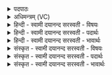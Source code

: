 <details><summary>पदपाठः</summary>

वातः॑। वा॒। मनः॑। वा॒। ग॒न्ध॒र्वाः। स॒प्तवि॑ꣳशति॒रिति॑ स॒प्तऽवि॑ꣳशतिः। ते। अग्रे॑। अश्व॑म्। अ॒यु॒ञ्ज॒न्। ते। अ॒स्मि॒न्। ज॒वम्। आ। अ॒द॒धुः॒। ७।
</details>

<details><summary>अधिमन्त्रम् (VC)</summary>

- सेनापतिर्देवता
- बृहस्पतिर्ऋषिः
- उष्णिक्
- ऋषभः
</details>

<details><summary>हिन्दी - स्वामी दयानन्द सरस्वती  - विषयः</summary>

मनुष्य लोग किस प्रकार क्या करके वेगवाले हों, इस विषय का उपदेश अगले मन्त्र में किया है ॥
</details>

<details><summary>हिन्दी - स्वामी दयानन्द सरस्वती  - पदार्थः</summary>

पदार्थान्वयभाषाः -  जो विद्वान् लोग (वातः) वायु के (वा) समान (मनः) मन के (वा) समतुल्य और जैसे (सप्तविंशतिः) सत्ताईस (गन्धर्वाः) वायु, इन्द्रिय और भूतों के धारण करनेहारे (अस्मिन्) इस जगत् में (अग्रे) पहिले (अश्वम्) व्यापकता और वेगादि गुणों को (अयुञ्जन्) संयुक्त करते हैं, (ते) वे ही (जवम्) उत्तम वेग को (आदधुः) धारण करते हैं ॥७॥
</details>

<details><summary>हिन्दी - स्वामी दयानन्द सरस्वती  - भावार्थः</summary>

भावार्थभाषाः -  जो एक समष्टि वायु; प्राण, अपान, व्यान, उदान, समान, नाग, कूर्म, कृकल, देवदत्त और धनञ्जय दश; बारहवाँ मन तथा इस के साथ श्रोत्र आदि दश इन्द्रिय और पाँच सूक्ष्मभूत ये सब २७ सत्ताईस पदार्थ ईश्वर ने इस जगत् में पहिले रचे हैं, जो पुरुष इनके गुण, कर्म और स्वभाव को ठीक-ठीक जान और यथायोग्य कार्य्यों में संयुक्त करके अपनी-अपनी ही स्त्री के साथ क्रीड़ा करते हैं, वे सम्पूर्ण ऐश्वर्य्य को संचित कर राज्य के योग्य होते हैं ॥७॥
</details>

<details><summary>संस्कृत - स्वामी दयानन्द सरस्वती  - विषयः</summary>

मनुष्याः कथं किं कृत्वा वेगवन्तो भवेयुरित्याह ॥
</details>

<details><summary>संस्कृत - स्वामी दयानन्द सरस्वती  - पदार्थः</summary>

पदार्थान्वयभाषाः -  ये विद्वांसो वातो वा मनो वा यथा सप्तविंशतिर्गन्धर्वा अस्मिन् जगत्यग्रेऽश्वमयुञ्जँस्ते खलु जवमादधुः ॥७॥
</details>

<details><summary>संस्कृत - स्वामी दयानन्द सरस्वती  - भावार्थः</summary>

भावार्थभाषाः -  यान्येकः समष्टिर्वायुः; प्राणाऽपानव्यानोदानसमाननागकूर्मकृकलदेवदत्तधनञ्जया दश; द्वादशं मनस्तत्सहचरितानि श्रोत्रादीनि दशेन्द्रियाणि पञ्च सूक्ष्मभूतानि च मिलित्वा सप्तविंशति, पूर्वमीश्वरेणास्मिन् जगति वेगवन्ति निर्मितानि, य एतानि यथागुणकर्मस्वभावं विज्ञाय यथायोग्यं कार्य्येषु संप्रयुज्य स्वस्त्रीभिरेव साकं रमन्ते, तेऽखिलमैश्वर्य्यं जनयित्वा राज्यं कर्त्तुमर्हन्ति ॥७॥
</details>